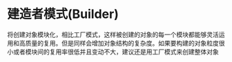 # 建造者模式(Builder)

将创建对象模块化，相比工厂模式，这样被创建的对象的每一个模块都能够灵活运用和高质量的复用。但是同样会增加对象结构的复杂度。如果要构建的对象粒度很小或者模块间的复用率很低并且变动不大，建议还是用工厂模式来创建整体对象